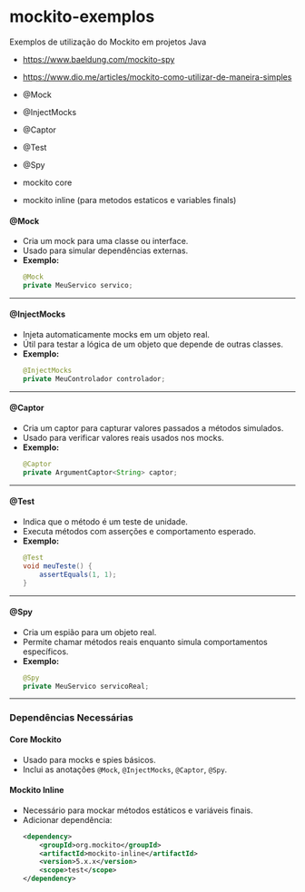 # mockito-exemplos
Exemplos de utilização do Mockito em projetos Java

- https://www.baeldung.com/mockito-spy
- https://www.dio.me/articles/mockito-como-utilizar-de-maneira-simples


- @Mock
- @InjectMocks
- @Captor
- @Test
- @Spy


- mockito core
- mockito inline (para metodos estaticos e  variables finals)

#### **@Mock**
- Cria um mock para uma classe ou interface.
- Usado para simular dependências externas.
- **Exemplo:**
  ```java
  @Mock
  private MeuServico servico;
  ```

---

#### **@InjectMocks**
- Injeta automaticamente mocks em um objeto real.
- Útil para testar a lógica de um objeto que depende de outras classes.
- **Exemplo:**
  ```java
  @InjectMocks
  private MeuControlador controlador;
  ```

---

#### **@Captor**
- Cria um captor para capturar valores passados a métodos simulados.
- Usado para verificar valores reais usados nos mocks.
- **Exemplo:**
  ```java
  @Captor
  private ArgumentCaptor<String> captor;
  ```

---

#### **@Test**
- Indica que o método é um teste de unidade.
- Executa métodos com asserções e comportamento esperado.
- **Exemplo:**
  ```java
  @Test
  void meuTeste() {
      assertEquals(1, 1);
  }
  ```

---

#### **@Spy**
- Cria um espião para um objeto real.
- Permite chamar métodos reais enquanto simula comportamentos específicos.
- **Exemplo:**
  ```java
  @Spy
  private MeuServico servicoReal;
  ```

---

### **Dependências Necessárias**

#### **Core Mockito**
- Usado para mocks e spies básicos.
- Inclui as anotações `@Mock`, `@InjectMocks`, `@Captor`, `@Spy`.

#### **Mockito Inline**
- Necessário para mockar métodos estáticos e variáveis finais.
- Adicionar dependência:
  ```xml
  <dependency>
      <groupId>org.mockito</groupId>
      <artifactId>mockito-inline</artifactId>
      <version>5.x.x</version>
      <scope>test</scope>
  </dependency>
  ``` 





